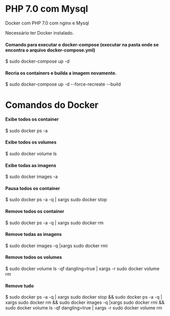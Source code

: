 # PHP 7.0 com Mysql
Docker com PHP 7.0 com nginx e Mysql
 
Necessário ter Docker instalado.



#### Comando para executar o docker-compose (executar na pasta onde se encontra o arquivo docker-compose.yml)

$ sudo docker-compose up -d

#### Recria os containers e builda a imagem novamente.

$ sudo docker-compose up -d --force-recreate --build

 
 
 
# Comandos do Docker

#### Exibe todos os container
$ sudo docker ps -a

#### Exibe todos os volumes
$ sudo docker volume ls

#### Exibe todas as imagens
$ sudo docker images -a

#### Pausa todos os container
$ sudo docker ps -a -q  | xargs sudo docker stop

#### Remove todos os container
$ sudo docker ps -a -q  | xargs sudo docker rm

#### Remove todas as imagens
$ sudo docker images -q |xargs sudo docker rmi

#### Remove todos os volumes
$ sudo docker volume ls -qf dangling=true | xargs -r sudo docker volume rm

#### Remove tudo
$ sudo docker ps -a -q  | xargs sudo docker stop && sudo docker ps -a -q  | xargs sudo docker rm && sudo docker images -q |xargs sudo docker rmi && sudo docker volume ls -qf dangling=true | xargs -r sudo docker volume rm

